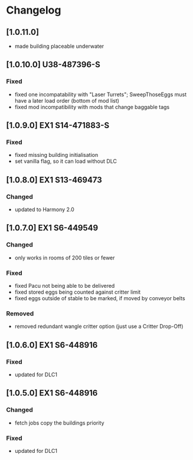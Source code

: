 # Changelog

## [1.0.11.0]
- made building placeable underwater

## [1.0.10.0] U38-487396-S

### Fixed
- fixed one incompatability with "Laser Turrets"; SweepThoseEggs must have a later load order (bottom of mod list)
- fixed mod incompatibility with mods that change baggable tags

## [1.0.9.0] EX1 S14-471883-S

### Fixed
- fixed missing building initialisation
- set vanilla flag, so it can load without DLC

## [1.0.8.0] EX1 S13-469473

### Changed
- updated to Harmony 2.0

## [1.0.7.0] EX1 S6-449549

### Changed
- only works in rooms of 200 tiles or fewer

### Fixed
- fixed Pacu not being able to be delivered
- fixed stored eggs being counted against critter limit
- fixed eggs outside of stable to be marked, if moved by conveyor belts

### Removed
- removed redundant wangle critter option (just use a Critter Drop-Off)

## [1.0.6.0] EX1 S6-448916

### Fixed
- updated for DLC1

## [1.0.5.0] EX1 S6-448916

### Changed
- fetch jobs copy the buildings priority

### Fixed
- updated for DLC1
